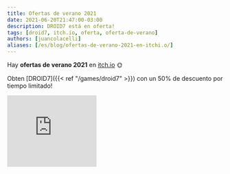 ```yaml
---
title: Ofertas de verano 2021
date: 2021-06-20T21:47:00-03:00
description: DROID7 está en oferta!
tags: [droid7, itch.io, oferta, oferta-de-verano]
authors: [juancolacelli]
aliases: [/es/blog/ofertas-de-verano-2021-en-itchi.o/]
---
```


Hay **ofertas de verano 2021** en [itch.io](https://juancolacelli.itch.io) 🌞

Obten [DROID7]({{< ref "/games/droid7" >}}) con un 50% de descuento por tiempo limitado!

<iframe src="https://itch.io/embed/570980?linkback=true&amp;bg_color=16171a&amp;fg_color=fafdff&amp;link_color=ff8426&amp;border_color=16171a" width="208" height="167" frameborder="0"><a href="https://juancolacelli.itch.io/droid7">DROID7 by Juan Colacelli</a></iframe>
